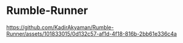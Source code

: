 # Rumble-Runner


https://github.com/KadirAkyaman/Rumble-Runner/assets/101833015/0d132c57-af1d-4f18-816b-2bb61e336c4a

